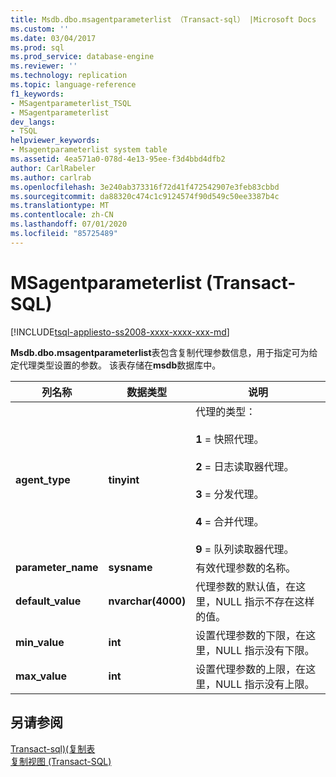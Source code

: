 ```yaml
---
title: Msdb.dbo.msagentparameterlist （Transact-sql） |Microsoft Docs
ms.custom: ''
ms.date: 03/04/2017
ms.prod: sql
ms.prod_service: database-engine
ms.reviewer: ''
ms.technology: replication
ms.topic: language-reference
f1_keywords:
- MSagentparameterlist_TSQL
- MSagentparameterlist
dev_langs:
- TSQL
helpviewer_keywords:
- Msagentparameterlist system table
ms.assetid: 4ea571a0-078d-4e13-95ee-f3d4bbd4dfb2
author: CarlRabeler
ms.author: carlrab
ms.openlocfilehash: 3e240ab373316f72d41f472542907e3feb83cbbd
ms.sourcegitcommit: da88320c474c1c9124574f90d549c50ee3387b4c
ms.translationtype: MT
ms.contentlocale: zh-CN
ms.lasthandoff: 07/01/2020
ms.locfileid: "85725489"
---
```

# <a name="msagentparameterlist-transact-sql"></a>MSagentparameterlist (Transact-SQL)
[!INCLUDE[tsql-appliesto-ss2008-xxxx-xxxx-xxx-md](../../includes/applies-to-version/sqlserver.md)]

  **Msdb.dbo.msagentparameterlist**表包含复制代理参数信息，用于指定可为给定代理类型设置的参数。 该表存储在**msdb**数据库中。  
  
|列名称|数据类型|说明|  
|-----------------|---------------|-----------------|  
|**agent_type**|**tinyint**|代理的类型：<br /><br /> **1** = 快照代理。<br /><br /> **2** = 日志读取器代理。<br /><br /> **3** = 分发代理。<br /><br /> **4** = 合并代理。<br /><br /> **9** = 队列读取器代理。|  
|**parameter_name**|**sysname**|有效代理参数的名称。|  
|**default_value**|**nvarchar(4000)**|代理参数的默认值，在这里，NULL 指示不存在这样的值。|  
|**min_value**|**int**|设置代理参数的下限，在这里，NULL 指示没有下限。|  
|**max_value**|**int**|设置代理参数的上限，在这里，NULL 指示没有上限。|  
  
## <a name="see-also"></a>另请参阅  
 [Transact-sql&#41;&#40;复制表](../../relational-databases/system-tables/replication-tables-transact-sql.md)   
 [复制视图 (Transact-SQL)](../../relational-databases/system-views/replication-views-transact-sql.md)  
  
  
